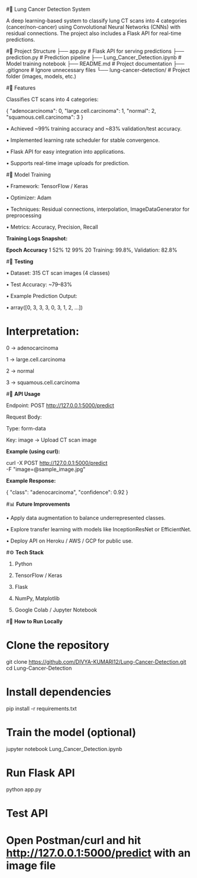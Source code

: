 #📘 Lung Cancer Detection System

A deep learning-based system to classify lung CT scans into 4 categories (cancer/non-cancer) using Convolutional Neural Networks (CNNs) with residual connections. The project also includes a Flask API for real-time predictions.

#📂 Project Structure
├── app.py                     # Flask API for serving predictions
├── prediction.py              # Prediction pipeline
├── Lung_Cancer_Detection.ipynb # Model training notebook
├── README.md                  # Project documentation
├── .gitignore                 # Ignore unnecessary files
└── lung-cancer-detection/     # Project folder (images, models, etc.)

#🎯 Features

Classifies CT scans into 4 categories:

{
  "adenocarcinoma": 0,
  "large.cell.carcinoma": 1,
  "normal": 2,
  "squamous.cell.carcinoma": 3
}


• Achieved ~99% training accuracy and ~83% validation/test accuracy.

• Implemented learning rate scheduler for stable convergence.

• Flask API for easy integration into applications.

• Supports real-time image uploads for prediction.

#🧠 Model Training

• Framework: TensorFlow / Keras

• Optimizer: Adam

• Techniques: Residual connections, interpolation, ImageDataGenerator for preprocessing

• Metrics: Accuracy, Precision, Recall

**Training Logs Snapshot:**

**Epoch	Accuracy**
1	52%
12	99%
20	Training: 99.8%, Validation: 82.8%

#🧪 **Testing**

• Dataset: 315 CT scan images (4 classes)

• Test Accuracy: ~79–83%

• Example Prediction Output:

• array([0, 3, 3, 3, 0, 3, 1, 2, ...])


# **Interpretation:**

0 → adenocarcinoma

1 → large.cell.carcinoma

2 → normal

3 → squamous.cell.carcinoma

#🚀 **API Usage**

Endpoint: POST http://127.0.0.1:5000/predict

Request Body:

Type: form-data

Key: image → Upload CT scan image

**Example (using curl):**

curl -X POST http://127.0.0.1:5000/predict \
-F "image=@sample_image.jpg"


**Example Response:**

{
  "class": "adenocarcinoma",
  "confidence": 0.92
}

#📊 **Future Improvements**

• Apply data augmentation to balance underrepresented classes.

• Explore transfer learning with models like InceptionResNet or EfficientNet.

• Deploy API on Heroku / AWS / GCP for public use.

#⚙️ **Tech Stack**

1. Python

2. TensorFlow / Keras

3. Flask

4. NumPy, Matplotlib

5. Google Colab / Jupyter Notebook

#📜 **How to Run Locally**
# Clone the repository
git clone https://github.com/DIVYA-KUMARI12/Lung-Cancer-Detection.git
cd Lung-Cancer-Detection

# Install dependencies
pip install -r requirements.txt

# Train the model (optional)
jupyter notebook Lung_Cancer_Detection.ipynb

# Run Flask API
python app.py

# Test API
# Open Postman/curl and hit http://127.0.0.1:5000/predict with an image file
